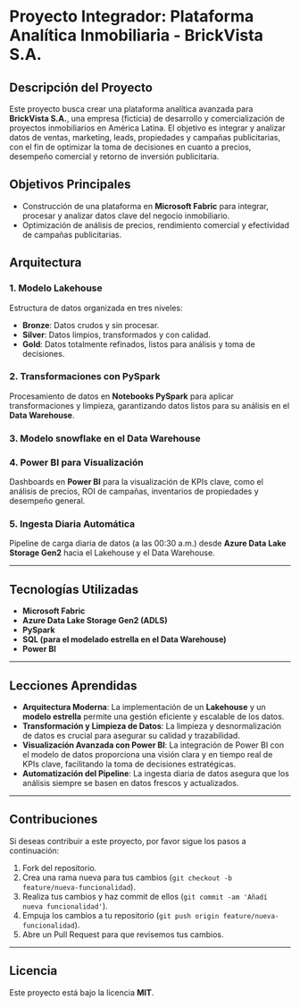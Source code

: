 # Proyecto Integrador: Plataforma Analítica Inmobiliaria - **BrickVista S.A.**

## Descripción del Proyecto
Este proyecto busca crear una plataforma analítica avanzada para **BrickVista S.A.**, una empresa (ficticia) de desarrollo y comercialización de proyectos inmobiliarios en América Latina. El objetivo es integrar y analizar datos de ventas, marketing, leads, propiedades y campañas publicitarias, con el fin de optimizar la toma de decisiones en cuanto a precios, desempeño comercial y retorno de inversión publicitaria.

## Objetivos Principales
- Construcción de una plataforma en **Microsoft Fabric** para integrar, procesar y analizar datos clave del negocio inmobiliario.
- Optimización de análisis de precios, rendimiento comercial y efectividad de campañas publicitarias.
  
## Arquitectura

### 1. **Modelo Lakehouse**
Estructura de datos organizada en tres niveles:
- **Bronze**: Datos crudos y sin procesar.
- **Silver**: Datos limpios, transformados y con calidad.
- **Gold**: Datos totalmente refinados, listos para análisis y toma de decisiones.

### 2. **Transformaciones con PySpark**
Procesamiento de datos en **Notebooks PySpark** para aplicar transformaciones y limpieza, garantizando datos listos para su análisis en el **Data Warehouse**.

### 3. **Modelo snowflake en el Data Warehouse**

### 4. **Power BI para Visualización**
Dashboards en **Power BI** para la visualización de KPIs clave, como el análisis de precios, ROI de campañas, inventarios de propiedades y desempeño general.

### 5. **Ingesta Diaria Automática**
Pipeline de carga diaria de datos (a las 00:30 a.m.) desde **Azure Data Lake Storage Gen2** hacia el Lakehouse y el Data Warehouse.

---

## Tecnologías Utilizadas
- **Microsoft Fabric**
- **Azure Data Lake Storage Gen2 (ADLS)**
- **PySpark**
- **SQL (para el modelado estrella en el Data Warehouse)**
- **Power BI**

---

## Lecciones Aprendidas

- **Arquitectura Moderna**: La implementación de un **Lakehouse** y un **modelo estrella** permite una gestión eficiente y escalable de los datos.
- **Transformación y Limpieza de Datos**: La limpieza y desnormalización de datos es crucial para asegurar su calidad y trazabilidad.
- **Visualización Avanzada con Power BI**: La integración de Power BI con el modelo de datos proporciona una visión clara y en tiempo real de KPIs clave, facilitando la toma de decisiones estratégicas.
- **Automatización del Pipeline**: La ingesta diaria de datos asegura que los análisis siempre se basen en datos frescos y actualizados.

---

## Contribuciones

Si deseas contribuir a este proyecto, por favor sigue los pasos a continuación:

1. Fork del repositorio.
2. Crea una rama nueva para tus cambios (`git checkout -b feature/nueva-funcionalidad`).
3. Realiza tus cambios y haz commit de ellos (`git commit -am 'Añadí nueva funcionalidad'`).
4. Empuja los cambios a tu repositorio (`git push origin feature/nueva-funcionalidad`).
5. Abre un Pull Request para que revisemos tus cambios.

---

## Licencia
Este proyecto está bajo la licencia **MIT**.


